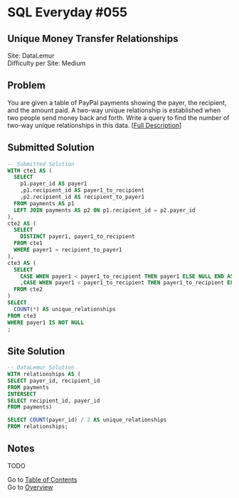 # SQL Everyday \#055

## Unique Money Transfer Relationships

Site: DataLemur\
Difficulty per Site: Medium

## Problem

You are given a table of PayPal payments showing the payer, the recipient, and the amount paid. A two-way unique relationship is established when two people send money back and forth. Write a query to find the number of two-way unique relationships in this data. [[Full Description](https://datalemur.com/questions/money-transfer-relationships)]

## Submitted Solution

```sql
-- Submitted Solution
WITH cte1 AS (
  SELECT 
    p1.payer_id AS payer1
    ,p1.recipient_id AS payer1_to_recipient
    ,p2.recipient_id AS recipient_to_payer1
  FROM payments AS p1 
  LEFT JOIN payments AS p2 ON p1.recipient_id = p2.payer_id
),
cte2 AS (
  SELECT
    DISTINCT payer1, payer1_to_recipient
  FROM cte1
  WHERE payer1 = recipient_to_payer1
),
cte3 AS (
  SELECT
    CASE WHEN payer1 < payer1_to_recipient THEN payer1 ELSE NULL END AS payer1
    ,CASE WHEN payer1 < payer1_to_recipient THEN payer1_to_recipient ELSE NULL END AS payer2
  FROM cte2
)
SELECT
  COUNT(*) AS unique_relationships
FROM cte3
WHERE payer1 IS NOT NULL
;
```

## Site Solution

```sql
-- DataLemur Solution 
WITH relationships AS (
SELECT payer_id, recipient_id
FROM payments
INTERSECT
SELECT recipient_id, payer_id
FROM payments)

SELECT COUNT(payer_id) / 2 AS unique_relationships
FROM relationships;
```

## Notes

TODO

Go to [Table of Contents](/README.md#contents)\
Go to [Overview](/README.md)
